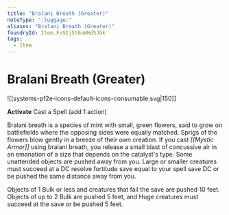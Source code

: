 ```yaml
---
title: "Bralani Breath (Greater)"
noteType: ":luggage:"
aliases: "Bralani Breath (Greater)"
foundryId: Item.FvSIj5t6uWHdSJGk
tags:
  - Item
---
```


# Bralani Breath (Greater)
![[systems-pf2e-icons-default-icons-consumable.svg|150]]

**Activate** Cast a Spell (add 1 action)

Bralani breath is a species of mint with small, green flowers, said to grow on battlefields where the opposing sides were equally matched. Sprigs of the flowers blow gently in a breeze of their own creation. If you cast _[[Mystic Armor]]_ using bralani breath, you release a small blast of concussive air in an emanation of a size that depends on the catalyst's type. Some unattended objects are pushed away from you. Large or smaller creatures must succeed at a DC resolve fortitude save equal to your spell save DC or be pushed the same distance away from you.

Objects of 1 Bulk or less and creatures that fail the save are pushed 10 feet. Objects of up to 2 Bulk are pushed 5 feet, and Huge creatures must succeed at the save or be pushed 5 feet.
